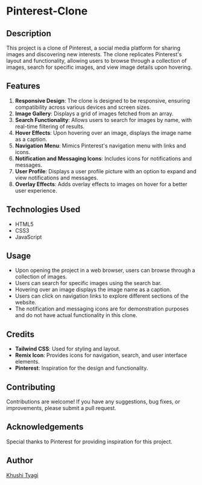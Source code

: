 # Pinterest-Clone

## Description

This project is a clone of Pinterest, a social media platform for sharing images and discovering new interests. The clone replicates Pinterest's layout and functionality, allowing users to browse through a collection of images, search for specific images, and view image details upon hovering.

## Features

1. **Responsive Design**: The clone is designed to be responsive, ensuring compatibility across various devices and screen sizes.
2. **Image Gallery**: Displays a grid of images fetched from an array.
3. **Search Functionality**: Allows users to search for images by name, with real-time filtering of results.
4. **Hover Effects**: Upon hovering over an image, displays the image name as a caption.
5. **Navigation Menu**: Mimics Pinterest's navigation menu with links and icons.
6. **Notification and Messaging Icons**: Includes icons for notifications and messages.
7. **User Profile**: Displays a user profile picture with an option to expand and view notifications and messages.
8. **Overlay Effects**: Adds overlay effects to images on hover for a better user experience.

## Technologies Used

- HTML5
- CSS3
- JavaScript

## Usage

- Upon opening the project in a web browser, users can browse through a collection of images.
- Users can search for specific images using the search bar.
- Hovering over an image displays the image name as a caption.
- Users can click on navigation links to explore different sections of the website.
- The notification and messaging icons are for demonstration purposes and do not have actual functionality in this clone.

## Credits

- **Tailwind CSS**: Used for styling and layout.
- **Remix Icon**: Provides icons for navigation, search, and user interface elements.
- **Pinterest**: Inspiration for the design and functionality.

## Contributing

Contributions are welcome! If you have any suggestions, bug fixes, or improvements, please submit a pull request.

## Acknowledgements

Special thanks to Pinterest for providing inspiration for this project.

## Author

[Khushi Tyagi](https://github.com/khushii22)
